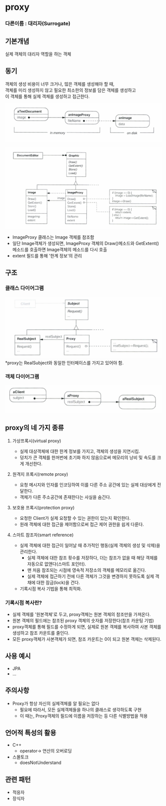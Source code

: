 # proxy
### 다른이름 : 대리자(Surrogate)

## 기본개념 
실제 객체의 대리자 역할을 하는 객체

## 동기
객체의 생성 비용이 너무 크거나, 많은 객체를 생성해야 할 때,  
객체를 미리 생성하지 않고 필요한 최소한의 정보를 담은 객체를 생성하고  
이 객체를 통해 실제 객체를 생성하고 접근한다.    
  
![./example2.png](example2.png)  

![./example.png](example.png)
- ImageProxy 클래스는 Image 객체를 참조함
- 일단 Image객체가 생성되면, ImageProxy 객체의 Draw()메소드와 GetExtent()메소드를 호출하면 Image객체의 메소드를 다시 호출
- extent 필드를 통해 '한계 정보'의 관리

## 구조
### 클래스 다이어그램
![./structure.png](structure.png)
*proxy는 RealSubject와 동일한 인터페이스를 가지고 있어야 함.
### 객체 다이어그램
![./structure2.png](structure2.png)

## proxy의 네 가지 종류
1. 가상프록시(virtual proxy)
    - 실제 대상객체에 대한 한계 정보를 가지고, 객체의 생성을 지연시킴.
    - 덩치가 큰 객체를 한꺼번에 초기화 하지 않음으로써 메모리의 낭비 및 속도를 크게 개선한다.

2. 원격지 프록시(remote proxy)  
    - 요청 메시지와 인자를 인코딩하여 이를 다른 주소 공간에 있는 실제 대상에게 전달한다. 
    - 객체가 다른 주소공간에 존재한다는 사실을 숨긴다.
    
3. 보호용 프록시(protection proxy)
    - 요청한 Client가 실제 요청할 수 있는 권한이 있는지 확인한다.
    - 원래 객체에 대한 접근을 제어함으로써 접근 제어 권한을 쉽게 다룬다.
    
4. 스마트 참조자(smart reference)
    - 실제 객체에 대한 접근이 일어날 때 추가적인 행동(실제 객체의 생성 및 삭제)을 관리한다.
        - 실제 객체에 대한 참조 횟수를 저장하다, 더는 참조가 없을 때 해당 객체를 자동으로 없앤다(스마트 포인터).
        - 맨 처음 참조되는 시점에 영속적 저장소의 객체를 메모리로 옮긴다.
        - 실제 객체에 접근하기 전에 다른 객체가 그것을 변경하지 못하도록 실제 객채에 대한 잠금(lock)을 건다.
    - 기록시점 복사 기법을 통해 최적화.

### 기록시점 복사란?
- 실제 객체를 '원본객체'로 두고, proxy객체는 원본 객체의 참조만을 가져온다.
- 원본 객체의 필드에는 참조된 proxy 객체의 숫자를 저장한다(참조 카운팅 기법)
- proxy객체를 통해 필드를 수정하게 되면, 실제로 원본 객체를 복사하여 사본 객체를 생성하고 참조 카운트를 줄인다.
- 모든 proxy객체가 사본객체가 되면, 참조 카운트는 0이 되고 원본 객체는 삭제된다.

## 사용 예시
- JPA
- ...

## 주의사항
- Proxy가 항상 자신의 실제객체를 알 필요는 없다
    - 필요에 따라서, 모든 실제객체들을 하나의 클래스로 생각하도록 구현
    - 이 때는, Proxy객체의 필드에 이름을 저장하는 등 다른 식별방법을 적용
    
## 언어적 특성의 활용
- C++ 
    - operator-> 연산의 오버로딩
- 스몰토크
    - doesNotUnderstand

## 관련 패턴
- 적응자
- 장식자 
